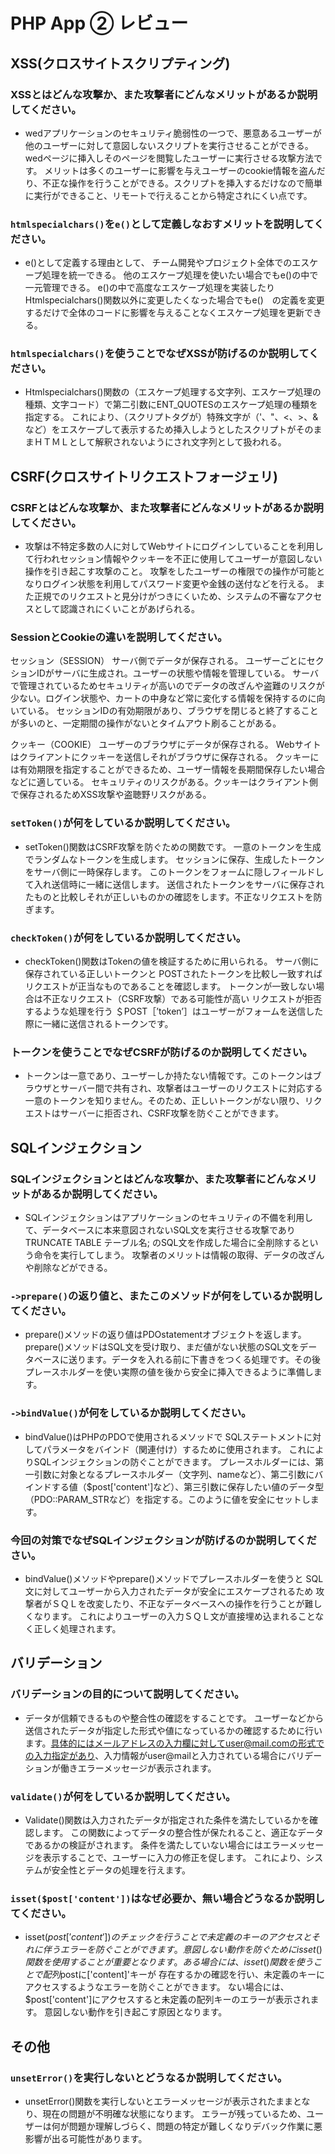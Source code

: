 # PHP App ② レビュー

## XSS(クロスサイトスクリプティング)

### XSSとはどんな攻撃か、また攻撃者にどんなメリットがあるか説明してください。
- wedアプリケーションのセキュリティ脆弱性の一つで、悪意あるユーザーが他のユーザーに対して意図しないスクリプトを実行させることができる。
wedページに挿入しそのページを閲覧したユーザーに実行させる攻撃方法です。
メリットは多くのユーザーに影響を与えユーザーのcookie情報を盗んだり、不正な操作を行うことができる。スクリプトを挿入するだけなので簡単に実行ができること、リモートで行えることから特定されにくい点です。

### `htmlspecialchars()`を`e()`として定義しなおすメリットを説明してください。
- e()として定義する理由として、
チーム開発やプロジェクト全体でのエスケープ処理を統一できる。
他のエスケープ処理を使いたい場合でもe()の中で一元管理できる。
e()の中で高度なエスケープ処理を実装したりHtmlspecialchars()関数以外に変更したくなった場合でもe()　の定義を変更するだけで全体のコードに影響を与えることなくエスケープ処理を更新できる。

### `htmlspecialchars()`を使うことでなぜXSSが防げるのか説明してください。
- Htmlspecialchars()関数の（エスケープ処理する文字列、エスケープ処理の種類、文字コード）で第二引数にENT_QUOTESのエスケープ処理の種類を指定する。
これにより、（スクリプトタグが）特殊文字が（'、"、<、>、&など）をエスケープして表示するため挿入しようとしたスクリプトがそのままＨＴＭＬとして解釈されないようにされ文字列として扱われる。

## CSRF(クロスサイトリクエストフォージェリ)

### CSRFとはどんな攻撃か、また攻撃者にどんなメリットがあるか説明してください。
- 攻撃は不特定多数の人に対してWebサイトにログインしていることを利用して行われセッション情報やクッキーを不正に使用してユーザーが意図しない操作を引き起こす攻撃のこと。
攻撃をしたユーザーの権限での操作が可能となりログイン状態を利用してパスワード変更や金銭の送付などを行える。
また正規でのリクエストと見分けがつきにくいため、システムの不審なアクセスとして認識されにくいことがあげられる。

### SessionとCookieの違いを説明してください。
セッション（SESSION）
サーバ側でデータが保存される。
ユーザーごとにセクションIDがサーバに生成され。ユーザーの状態や情報を管理している。
サーバで管理されているためセキュリティが高いのでデータの改ざんや盗難のリスクが少ない。ログイン状態や、カートの中身など常に変化する情報を保持するのに向いている。
セッションIDの有効期限があり、ブラウザを閉じると終了することが多いのと、一定期間の操作がないとタイムアウト刷ることがある。

クッキー（COOKIE）
ユーザーのブラウザにデータが保存される。
Webサイトはクライアントにクッキーを送信しそれがブラウザに保存される。
クッキーには有効期限を指定することができるため、ユーザー情報を長期間保存したい場合などに適している。
セキュリティのリスクがある。クッキーはクライアント側で保存されるためXSS攻撃や盗聴野リスクがある。

### `setToken()`が何をしているか説明してください。
- setToken()関数はCSRF攻撃を防ぐための関数です。
一意のトークンを生成でランダムなトークンを生成します。
セッションに保存、生成したトークンをサーバ側に一時保存します。
このトークンをフォームに隠しフィールドして入れ送信時に一緒に送信します。
送信されたトークンをサーバに保存されたものと比較しそれが正しいものかの確認をします。不正なリクエストを防ぎます。

### `checkToken()`が何をしているか説明してください。
- checkToken()関数はTokenの値を検証するために用いられる。
サーバ側に保存されている正しいトークンと
POSTされたトークンを比較し一致すればリクエストが正当なものであることを確認します。
トークンが一致しない場合は不正なリクエスト（CSRF攻撃）である可能性が高い
リクエストが拒否するような処理を行う
＄POST［’token’］はユーザーがフォームを送信した際に一緒に送信されるトークンです。

### トークンを使うことでなぜCSRFが防げるのか説明してください。
- トークンは一意であり、ユーザーしか持たない情報です。このトークンはブラウザとサーバー間で共有され、攻撃者はユーザーのリクエストに対応する一意のトークンを知りません。そのため、正しいトークンがない限り、リクエストはサーバーに拒否され、CSRF攻撃を防ぐことができます。


## SQLインジェクション

### SQLインジェクションとはどんな攻撃か、また攻撃者にどんなメリットがあるか説明してください。
- SQLインジェクションはアプリケーションのセキュリティの不備を利用して、データベースに本来意図されないSQL文を実行させる攻撃でありTRUNCATE TABLE テーブル名;
のSQL文を作成した場合に全削除するという命令を実行してしまう。
攻撃者のメリットは情報の取得、データの改ざんや削除などができる。

### `->prepare()`の返り値と、またこのメソッドが何をしているか説明してください。
- prepare()メソッドの返り値はPDOstatementオブジェクトを返します。 
prepare()メソッドはSQL文を受け取り、まだ値がない状態のSQL文をデータベースに送ります。データを入れる前に下書きをつくる処理です。その後プレースホルダーを使い実際の値を後から安全に挿入できるように準備します。

### `->bindValue()`が何をしているか説明してください。
- bindValue()はPHPのPDOで使用されるメソッドで
SQLステートメントに対してパラメータをバインド（関連付け）するために使用されます。
これによりSQLインジェクションの防ぐことができます。
プレースホルダーには、第一引数に対象となるプレースホルダー（文字列、nameなど）、第二引数にバインドする値（$post['content']など）、第三引数に保存したい値のデータ型（PDO::PARAM_STRなど）を指定する。このように値を安全にセットします。

### 今回の対策でなぜSQLインジェクションが防げるのか説明してください。
- bindValue()メソッドやprepare()メソッドでプレースホルダーを使うと
SQL文に対してユーザーから入力されたデータが安全にエスケープされるため
攻撃者がＳＱＬを改変したり、不正なデータベースへの操作を行うことが難しくなります。
これによりユーザーの入力ＳＱＬ文が直接埋め込まれることなく正しく処理されます。

## バリデーション

### バリデーションの目的について説明してください。
- データが信頼できるものや整合性の確認をすることです。
ユーザーなどから送信されたデータが指定した形式や値になっているかの確認するために行います。具体的にはメールアドレスの入力欄に対してuser@mail.comの形式での入力指定があり、入力情報がuser@mailと入力されている場合にバリデーションが働きエラーメッセージが表示されます。

### `validate()`が何をしているか説明してください。
- Validate()関数は入力されたデータが指定された条件を満たしているかを確認します。
この関数によってデータの整合性が保たれること、適正なデータであるかの検証がされます。
条件を満たしていない場合にはエラーメッセージを表示することで、ユーザーに入力の修正を促します。
これにより、システムが安全性とデータの処理を行えます。

### `isset($post['content'])`はなぜ必要か、無い場合どうなるか説明してください。
- isset($post['content'])のチェックを行うことで
未定義のキーのアクセスとそれに伴うエラーを防ぐことができます。
意図しない動作を防ぐためにisset()関数を使用することが重要となります。
ある場合には、isset()関数を使うことで配列$postに['content]'キーが
存在するかの確認を行い、未定義のキーにアクセスするようなエラーを防ぐことができます。
ない場合には、$post['content']にアクセスすると未定義の配列キーのエラーが表示されます。
意図しない動作を引き起こす原因となります。

## その他

### `unsetError()`を実行しないとどうなるか説明してください。
- unsetError()関数を実行しないとエラーメッセージが表示されたままとなり、現在の問題が不明確な状態になります。
エラーが残っているため、ユーザーは何が問題か理解しづらく、問題の特定が難しくなりデバック作業に悪影響が出る可能性があります。

